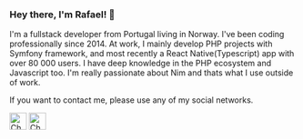 ### Hey there, I'm Rafael! 👋

I'm a fullstack developer from Portugal living in Norway. I've been coding professionally since 2014. At work, I mainly develop PHP projects with Symfony framework, and most recently a React Native(Typescript) app with over 80 000 users. I have deep knowledge in the PHP ecosystem and Javascript too. I'm really passionate about Nim and thats what I use outside of work.

If you want to contact me, please use any of my social networks.

[<img alt="Check my Twitter" src="https://image.flaticon.com/icons/svg/1409/1409937.svg" height="30">](https://twitter.com/rafmst)
[<img alt="Check my LinkedIn" src="https://image.flaticon.com/icons/svg/1409/1409945.svg" height="30">](https://www.linkedin.com/in/rafmrs/)
